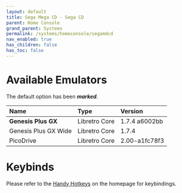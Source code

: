 ```yaml
---
layout: default
title: Sega Mega CD - Sega CD
parent: Home Console
grand_parent: Systems
permalink: /systems/homeconsole/segamdcd
nav_enabled: true
has_children: false
has_toc: false
---
```


# Available Emulators

The default option has been ***marked***.

| Name                 | Type             | Version           |
|:---------------------|:-----------------|:------------------|
| **Genesis Plus GX**  | Libretro Core    | 1.7.4 a6002bb     |
| Genesis Plus GX Wide | Libretro Core    | 1.7.4             |
| PicoDrive            | Libretro Core    | 2.00-a1fc78f3     |


# Keybinds 

Please refer to the [Handy Hotkeys](/#handy-hotkeys) on the homepage for keybindings.